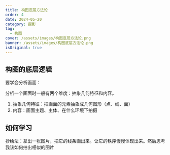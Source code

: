 ```yaml
---
title: 构图底层方法论
order: 4
date: 2024-05-20
category: 摄影
tag: 
  - 构图
cover: /assets/images/构图底层方法论.png
banner: /assets/images/构图底层方法论.png
isOriginal: true
---
```


## 构图的底层逻辑

要学会分析画面：

分析一个画面时一般有两个维度：抽象几何特征和内容。

1. 抽象几何特征：把画面的元素抽象成几何图形（点、线、面）
2. 内容：画面主题、主体、在什么环境下拍摄

## 如何学习

抄绘法：拿出一张图片，把它的线条画出来。让它的秩序慢慢体现出来。然后思考我该如何拍出相似的图片
